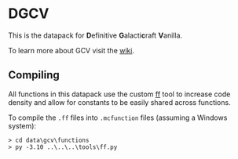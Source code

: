 # DGCV

This is the datapack for **D**efinitive **G**alacti**c**raft **V**anilla.

To learn more about GCV visit the [wiki][wiki].

## Compiling

All functions in this datapack use the custom [ff][ff] tool to increase code
density and allow for constants to be easily shared across functions.

To compile the `.ff` files into `.mcfunction` files (assuming a Windows system):

```
> cd data\gcv\functions
> py -3.10 ..\..\..\tools\ff.py
```

[wiki]: https://gcv.fandom.com/
[ff]: tools/ff.py
